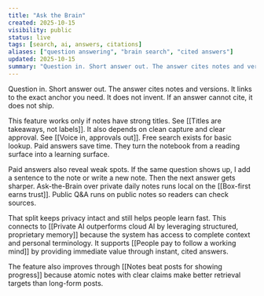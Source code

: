 ```yaml
---
title: "Ask the Brain"
created: 2025-10-15
visibility: public
status: live
tags: [search, ai, answers, citations]
aliases: ["question answering", "brain search", "cited answers"]
updated: 2025-10-15
summary: "Question in. Short answer out. The answer cites notes and versions. It links to the exact anchor you need. It does not invent. If an answer cannot cite, it does not ship."
---
```


Question in. Short answer out. The answer cites notes and versions. It links to the exact anchor you need. It does not invent. If an answer cannot cite, it does not ship.

This feature works only if notes have strong titles. See [[Titles are takeaways, not labels]]. It also depends on clean capture and clear approval. See [[Voice in, approvals out]]. Free search exists for basic lookup. Paid answers save time. They turn the notebook from a reading surface into a learning surface.

Paid answers also reveal weak spots. If the same question shows up, I add a sentence to the note or write a new note. Then the next answer gets sharper. Ask-the-Brain over private daily notes runs local on the [[Box-first earns trust]]. Public Q&A runs on public notes so readers can check sources.

That split keeps privacy intact and still helps people learn fast. This connects to [[Private AI outperforms cloud AI by leveraging structured, proprietary memory]] because the system has access to complete context and personal terminology. It supports [[People pay to follow a working mind]] by providing immediate value through instant, cited answers.

The feature also improves through [[Notes beat posts for showing progress]] because atomic notes with clear claims make better retrieval targets than long-form posts.
